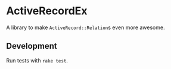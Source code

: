 # ActiveRecordEx

A library to make `ActiveRecord::Relation`s even more awesome.

## Development

Run tests with `rake test`.
